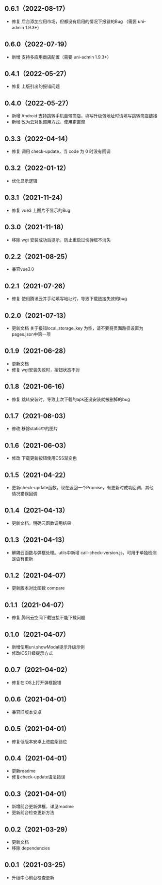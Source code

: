 ## 0.6.1（2022-08-17）
- 修复 后台添加应用市场，但都没有启用的情况下报错的Bug （需要 uni-admin 1.9.3+）
## 0.6.0（2022-07-19）
- 新增 支持多应用商店配置（需要 uni-admin 1.9.3+）
## 0.4.1（2022-05-27）
- 修复 上版引出的报错问题
## 0.4.0（2022-05-27）
- 新增 Android 支持跳转手机自带商店，填写升级包地址时请填写跳转商店链接
- 新增 改为云对象调用方式，使用更直观
## 0.3.3（2022-04-14）
- 修复  调用 check-update，当 code 为 0 时没有回调
## 0.3.2（2022-01-12）
- 优化显示逻辑
## 0.3.1（2021-11-24）
- 修复 vue3 上图片不显示的Bug
## 0.3.0（2021-11-18）
- 移除 wgt 安装成功后提示，防止重启过快弹框不消失
## 0.2.2（2021-08-25）
- 兼容vue3.0
## 0.2.1（2021-07-26）
- 修复  使用腾讯云并手动填写地址时，导致下载链接失效的bug
## 0.2.0（2021-07-13）
- 更新文档  关于报错local_storage_key 为空，请不要将页面路径设置为pages.json中第一项
## 0.1.9（2021-06-28）
- 更新文档
- 修复  wgt安装失败时，按钮状态不对
## 0.1.8（2021-06-16）
- 修复  跳转安装时，导致上次下载的apk还没安装就被删掉的bug
## 0.1.7（2021-06-03）
- 修改  移除static中的图片
## 0.1.6（2021-06-03）
- 修改  下载更新按钮使用CSS渐变色
## 0.1.5（2021-04-22）
- 更新check-update函数。现在返回一个Promise，有更新时成功回调，其他情况错误回调
## 0.1.4（2021-04-13）
- 更新文档。明确云函数调用结果
## 0.1.3（2021-04-13）
- 解耦云函数与弹框处理。utils中新增 call-check-version.js，可用于单独检测是否有更新
## 0.1.2（2021-04-07）
- 更新版本对比函数 compare
## 0.1.1（2021-04-07）
- 修复 腾讯云空间下载链接不能下载问题
## 0.1.0（2021-04-07）
- 新增使用uni.showModal提示升级示例
- 修改iOS升级提示方式
## 0.0.7（2021-04-02）
- 修复在iOS上打开弹框报错
## 0.0.6（2021-04-01）
- 兼容旧版本安卓
## 0.0.5（2021-04-01）
- 修复低版本安卓上进度条错位
## 0.0.4（2021-04-01）
- 更新readme
- 修复check-update语法错误
## 0.0.3（2021-04-01）
- 新增前台更新弹框，详见readme
- 更新前台检查更新方法

## 0.0.2（2021-03-29）
- 更新文档
- 移除 dependencies

## 0.0.1（2021-03-25）
- 升级中心前台检查更新
